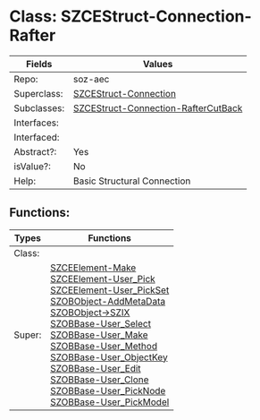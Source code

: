 
# Class:	SZCEStruct-Connection-Rafter

| Fields | Values |
| --------- | --------- |
| Repo: | soz-aec |
| Superclass: | [SZCEStruct-Connection](SZCEStruct-Connection.html) |
| Subclasses: | [SZCEStruct-Connection-RafterCutBack](SZCEStruct-Connection-RafterCutBack.html) |
| Interfaces: |  |
| Interfaced: |  |
| Abstract?: | Yes |
| isValue?: | No |
| Help: | Basic Structural Connection |


## Functions:

| Types | Functions |
| --------- | --------- |
| Class: |  |
| Super: | [SZCEElement-Make](SZCEElement.html) <br> [SZCEElement-User_Pick](SZCEElement.html) <br> [SZCEElement-User_PickSet](SZCEElement.html) <br> [SZOBObject-AddMetaData](SZOBObject.html) <br> [SZOBObject->SZIX](SZOBObject.html) <br> [SZOBBase-User_Select](SZOBBase.html) <br> [SZOBBase-User_Make](SZOBBase.html) <br> [SZOBBase-User_Method](SZOBBase.html) <br> [SZOBBase-User_ObjectKey](SZOBBase.html) <br> [SZOBBase-User_Edit](SZOBBase.html) <br> [SZOBBase-User_Clone](SZOBBase.html) <br> [SZOBBase-User_PickNode](SZOBBase.html) <br> [SZOBBase-User_PickModel](SZOBBase.html) |


